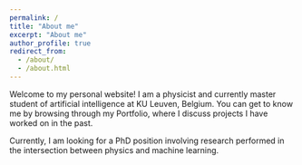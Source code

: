 ```yaml
---
permalink: /
title: "About me"
excerpt: "About me"
author_profile: true
redirect_from:
  - /about/
  - /about.html
---
```



Welcome to my personal website! I am a physicist and currently master student of artificial intelligence at KU Leuven, Belgium. You can get to know me by browsing through my Portfolio, where I discuss projects I have worked on in the past.

Currently, I am looking for a PhD position involving research performed in the intersection between physics and machine learning.



<!---

This is from the template!

Many of the features of dynamic content management systems (like Wordpress) can be achieved in this fashion, using a fraction of the computational resources and with far less vulnerability to hacking and DDoSing. You can also modify the theme to your heart's content without touching the content of your site. If you get to a point where you've broken something in Jekyll/HTML/CSS beyond repair, your markdown files describing your talks, publications, etc. are safe. You can rollback the changes or even delete the repository and start over -- just be sure to save the markdown files! Finally, you can also write scripts that process the structured data on the site, such as [this one](https://github.com/academicpages/academicpages.github.io/blob/master/talkmap.ipynb) that analyzes metadata in pages about talks to display [a map of every location you've given a talk](https://academicpages.github.io/talkmap.html).
-->
